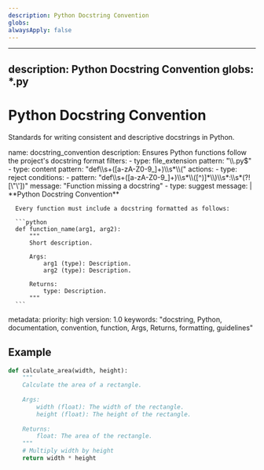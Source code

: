 ```yaml
---
description: Python Docstring Convention
globs: 
alwaysApply: false
---
```

---
description: Python Docstring Convention
globs: *.py
---
# Python Docstring Convention

Standards for writing consistent and descriptive docstrings in Python.

<rule>
name: docstring_convention
description: Ensures Python functions follow the project's docstring format
filters:
  - type: file_extension
    pattern: "\\.py$"
  - type: content
    pattern: "def\\s+([a-zA-Z0-9_]+)\\s*\\("
actions:
  - type: reject
    conditions:
      - pattern: "def\\s+([a-zA-Z0-9_]+)\\s*\\([^)]*\\)\\s*:\\s*(?![\"\'])"
        message: "Function missing a docstring"
  - type: suggest
    message: |
      **Python Docstring Convention**
      
      Every function must include a docstring formatted as follows:
      
      ```python
      def function_name(arg1, arg2):
          """
          Short description.
          
          Args:
              arg1 (type): Description.
              arg2 (type): Description.
          
          Returns:
              type: Description.
          """
      ```
metadata:
  priority: high
  version: 1.0
  keywords: "docstring, Python, documentation, convention, function, Args, Returns, formatting, guidelines"
</rule>

## Example

```python
def calculate_area(width, height):
    """
    Calculate the area of a rectangle.
    
    Args:
        width (float): The width of the rectangle.
        height (float): The height of the rectangle.
    
    Returns:
        float: The area of the rectangle.
    """
    # Multiply width by height
    return width * height
```



